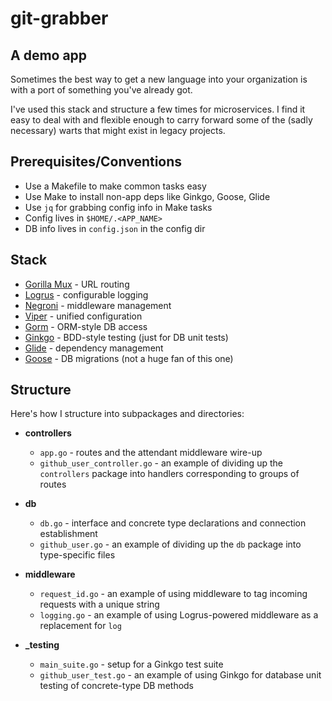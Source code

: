# git-grabber

## A demo app
Sometimes the best way to get a new language into your organization is with a port of something you've already got.

I've used this stack and structure a few times for microservices. I find it easy to deal with and flexible enough to carry forward some of the (sadly necessary) warts that might exist in legacy projects.

## Prerequisites/Conventions

* Use a Makefile to make common tasks easy
* Use Make to install non-app deps like Ginkgo, Goose, Glide
* Use `jq` for grabbing config info in Make tasks
* Config lives in `$HOME/.<APP_NAME>`
* DB info lives in `config.json` in the config dir

## Stack

* [Gorilla Mux](https://github.com/gorilla/mux) - URL routing
* [Logrus](https://github.com/sirupsen/logrus) - configurable logging
* [Negroni](https://github.com/urfave/negroni) - middleware management
* [Viper](https://github.com/spf13/viper) - unified configuration
* [Gorm](https://github.com/jinzhu/gorm) - ORM-style DB access
* [Ginkgo](https://github.com/onsi/ginkgo) - BDD-style testing (just for DB unit tests)
* [Glide](https://github.com/Masterminds/glide) - dependency management
* [Goose](https://github.com/pressly/goose) - DB migrations (not a huge fan of this one)

## Structure
Here's how I structure into subpackages and directories:

* **controllers**
	* `app.go` - routes and the attendant middleware wire-up
	* `github_user_controller.go` - an example of dividing up the `controllers` package into handlers corresponding to groups of routes

* **db**
	* `db.go` - interface and concrete type declarations and connection establishment
	* `github_user.go` - an example of dividing up the `db` package into type-specific files

* **middleware**
	* `request_id.go` - an example of using middleware to tag incoming requests with a unique string
	* `logging.go` - an example of using Logrus-powered middleware as a replacement for `log`

* **_testing**
	* `main_suite.go` - setup for a Ginkgo test suite
	* `github_user_test.go` - an example of using Ginkgo for database unit testing of concrete-type DB methods


